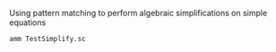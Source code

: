 Using pattern matching to perform algebraic simplifications on simple equations

```bash
amm TestSimplify.sc
```
